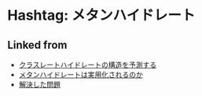 # Hashtag: メタンハイドレート

## Linked from

* [クラスレートハイドレートの構造を予測する](クラスレートハイドレートの構造を予測する.md)
* [メタンハイドレートは実用化されるのか](メタンハイドレートは実用化されるのか.md)
* [解決した問題](解決した問題.md)
